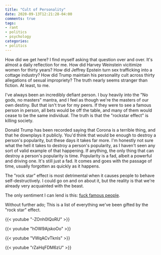 ```yaml
---
title: "Cult of Personality"
date: 2020-09-13T12:21:28-04:00
comments: true
tags:
- rant
- politics
- psychology
categories:
- politics
---
```


How did we get here? I find myself asking that question over and over. It's almost a daily reflection for me. How did Harvey Weinstein vicitimize women for thirty years? How did Jeffrey Epstein turn sex trafficking into a cottage industry? How did Trump maintain his personality cult across thirty allegations of sexual impropriety? The truth nearly seems stranger than fiction. At least, to me.

I've always been an incredibly defiant person. I buy heavily into the "No gods, no masters" mantra, and I feel as though we're the masters of our own destiny. But that isn't true for my peers. If they were to see a famous person in person, all bets would be off the table, and many of them would cease to be the same individual. The truth is that the "rockstar effect" is killing society.

Donald Trump has been recorded saying that Corona is a terrible thing, and that he downplays it publicly. You'd think that would be enough to destroy a person's popularity, but these days it takes far more. I'm honestly not sure what the hell it takes to destroy a person's popularity, as I haven't seen any sort of valid example of that happening. If anything, the only thing that can destroy a person's popularity is time. Popularity is a fad, albeit a powerful and driving one. It's still just a fad. It comes and goes with the passage of time, usually forgotten as quickly as it happens. 

The "rock star" effect is most detrimental when it causes people to behave self-destructively. I could go on and on about it, but the reality is that we're already very acquainted with the beast.

The only sentiment I can lend is this: [fuck famous people](https://en.wikipedia.org/wiki/Celebrity_worship_syndrome).

Without further ado; This is a list of everything we've been gifted by the "rock star" effect.

{{< youtube "-ZOnh0lQoRU" >}}

{{< youtube "hOW9AjskoOo" >}}

{{< youtube "VWqACvTknls" >}}

{{< youtube "rZaHqFDM6zU" >}}
